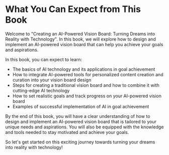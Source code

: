 What You Can Expect from This Book
================================================

Welcome to "Creating an AI-Powered Vision Board: Turning Dreams into Reality with Technology". In this book, we will explore how to design and implement an AI-powered vision board that can help you achieve your goals and aspirations.

In this book, you can expect to learn:

* The basics of AI technology and its applications in goal achievement
* How to integrate AI-powered tools for personalized content creation and curation into your vision board design
* Steps for creating a traditional vision board and how to combine it with cutting-edge AI technology
* How to set realistic goals and track progress on your AI-powered vision board
* Examples of successful implementation of AI in goal achievement

By the end of this book, you will have a clear understanding of how to design and implement an AI-powered vision board that is tailored to your unique needs and aspirations. You will also be equipped with the knowledge and tools needed to stay motivated and achieve your goals.

So let's get started on this exciting journey towards turning your dreams into reality with technology!
